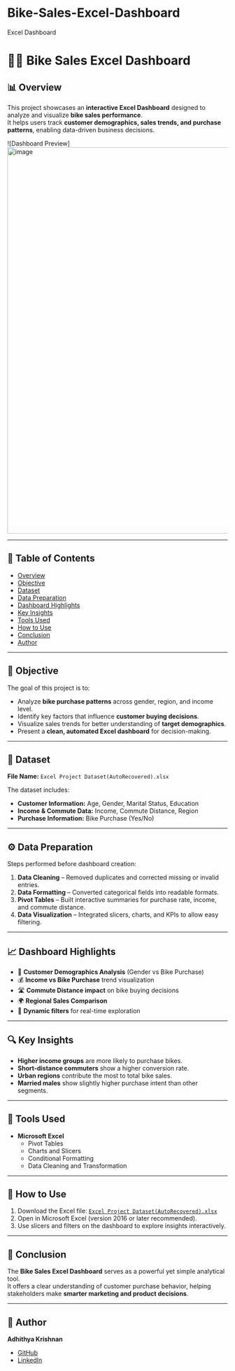 # Bike-Sales-Excel-Dashboard
Excel Dashboard
# 🚴‍♂️ Bike Sales Excel Dashboard

## 📊 Overview  
This project showcases an **interactive Excel Dashboard** designed to analyze and visualize **bike sales performance**.  
It helps users track **customer demographics, sales trends, and purchase patterns**, enabling data-driven business decisions.

![Dashboard Preview]<img width="1440" height="883" alt="image" src="https://github.com/user-attachments/assets/5580adf9-b11d-4210-9625-f3a265b95508" />


---

## 🧩 Table of Contents  
- [Overview](#-overview)  
- [Objective](#-objective)  
- [Dataset](#-dataset)  
- [Data Preparation](#-data-preparation)  
- [Dashboard Highlights](#-dashboard-highlights)  
- [Key Insights](#-key-insights)  
- [Tools Used](#-tools-used)  
- [How to Use](#-how-to-use)  
- [Conclusion](#-conclusion)  
- [Author](#-author)  

---

## 🎯 Objective  
The goal of this project is to:
- Analyze **bike purchase patterns** across gender, region, and income level.  
- Identify key factors that influence **customer buying decisions**.  
- Visualize sales trends for better understanding of **target demographics**.  
- Present a **clean, automated Excel dashboard** for decision-making.  

---

## 📁 Dataset  
**File Name:** `Excel Project Dataset(AutoRecovered).xlsx`  

The dataset includes:
- **Customer Information:** Age, Gender, Marital Status, Education  
- **Income & Commute Data:** Income, Commute Distance, Region  
- **Purchase Information:** Bike Purchase (Yes/No)  

---

## ⚙️ Data Preparation  
Steps performed before dashboard creation:
1. **Data Cleaning** – Removed duplicates and corrected missing or invalid entries.  
2. **Data Formatting** – Converted categorical fields into readable formats.  
3. **Pivot Tables** – Built interactive summaries for purchase rate, income, and commute distance.  
4. **Data Visualization** – Integrated slicers, charts, and KPIs to allow easy filtering.  

---

## 📈 Dashboard Highlights  
- 🚻 **Customer Demographics Analysis** (Gender vs Bike Purchase)  
- 💰 **Income vs Bike Purchase** trend visualization  
- 🛣️ **Commute Distance impact** on bike buying decisions  
- 🌍 **Regional Sales Comparison**  
- 📅 **Dynamic filters** for real-time exploration  

---

## 🔍 Key Insights  
- **Higher income groups** are more likely to purchase bikes.  
- **Short-distance commuters** show a higher conversion rate.  
- **Urban regions** contribute the most to total bike sales.  
- **Married males** show slightly higher purchase intent than other segments.  

---

## 🧠 Tools Used  
- **Microsoft Excel**  
  - Pivot Tables  
  - Charts and Slicers  
  - Conditional Formatting  
  - Data Cleaning and Transformation  

---

## 🚀 How to Use  
1. Download the Excel file: [`Excel Project Dataset(AutoRecovered).xlsx`](./Excel%20Project%20Dataset(AutoRecovered).xlsx)  
2. Open in Microsoft Excel (version 2016 or later recommended).  
3. Use slicers and filters on the dashboard to explore insights interactively.  

---

## 🏁 Conclusion  
The **Bike Sales Excel Dashboard** serves as a powerful yet simple analytical tool.  
It offers a clear understanding of customer purchase behavior, helping stakeholders make **smarter marketing and product decisions**.

---

## 👤 Author  
**Adhithya Krishnan**  
- [GitHub](https://github.com/Adhithyakrishnan)  
- [LinkedIn](https://www.linkedin.com/in/adhithyakrishnan)
